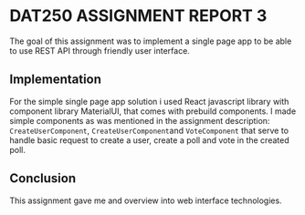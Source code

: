 # DAT250 ASSIGNMENT REPORT 3
The goal of this assignment was to implement a single page app to be able to use REST API through friendly user interface. 
## Implementation
For the simple single page app solution i used React javascript library with component library MaterialUI, that comes with prebuild components.
I made simple components as was mentioned in the assignment description: `CreateUserComponent`, `CreateUserComponent`and `VoteComponent` that serve to
handle basic request to create a user, create a poll and vote in the created poll.

## Conclusion
This assignment gave me and overview into web interface technologies.